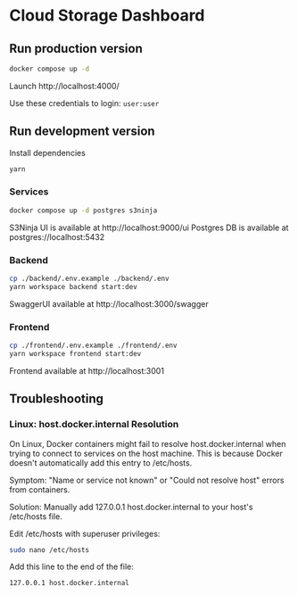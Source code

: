 # Cloud Storage Dashboard

## Run production version

```bash
docker compose up -d
```
Launch http://localhost:4000/

Use these credentials to login: `user:user`

## Run development version

Install dependencies

```bash
yarn
```

### Services

```bash
docker compose up -d postgres s3ninja
```

S3Ninja UI is available at http://localhost:9000/ui
Postgres DB is available at postgres://localhost:5432

### Backend

```bash
cp ./backend/.env.example ./backend/.env
yarn workspace backend start:dev
```

SwaggerUI available at http://localhost:3000/swagger

### Frontend

```bash
cp ./frontend/.env.example ./frontend/.env
yarn workspace frontend start:dev
```

Frontend available at http://localhost:3001

## Troubleshooting


### Linux: host.docker.internal Resolution

On Linux, Docker containers might fail to resolve host.docker.internal when trying to connect to services on the host machine. This is because Docker doesn't automatically add this entry to /etc/hosts.

Symptom: "Name or service not known" or "Could not resolve host" errors from containers.

Solution: Manually add 127.0.0.1 host.docker.internal to your host's /etc/hosts file.

Edit /etc/hosts with superuser privileges:

```bash
sudo nano /etc/hosts
```

Add this line to the end of the file:

```bash
127.0.0.1 host.docker.internal
```